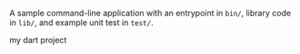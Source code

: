 
A sample command-line application with an entrypoint in `bin/`, library code
in `lib/`, and example unit test in `test/`.

my dart project







































